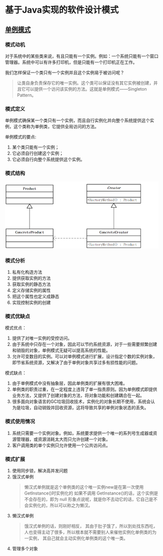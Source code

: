 # 基于Java实现的软件设计模式

## [单例模式](src/Singleton)

### 模式动机
对于系统中的某些类来说，有且只能有一个实例。例如：一个系统只能有一个窗口管理器。系统中可以有许多打印机，但是只能有一个打印机正在工作。

我们怎样保证一个类只有一个实例并且这个实例易于被访问呢？

> 让类自身负责保存它的唯一实例。这个类可以保证没有其它实例被创建，并且它可以提供一个访问该实例的方法。这就是单例模式——Singleton Pattern。

### 模式定义

单例模式确保某一个类只有一个实例，而且自行实例化并向整个系统提供这个实例，这个类称为单例类，它提供全局访问的方法。

单例模式的要点:
1. 某个类只能有一个实例； 
2. 它必须自行创建这个实例；
3. 它必须自行向整个系统提供这个实例。

### 模式结构

![img_3.png](img_3.png)

### 模式分析

1. 私有化构造方法
2. 提供获取实例的方法
3. 获取实例的静态方法
4. 定义存储实例的属性
5. 把这个属性也定义成静态
6. 实现控制实例的创建

### 模式优缺点

模式优点：
1. 提供了对唯一实例的受控访问。 
2. 由于系统中只存在一个对象，因此可以节约系统资源，对于一些需要频繁创建和销毁的对象，单例模式无疑可以提高系统的性能。
3. 允许可变数目的实例。可以对单例模式进行扩展，设计指定个数的实例对象，即节省系统资源，又解决了由于单例对象共享过多有损性能的问题。
   
模式缺点：
1. 由于单例模式中没有抽象层，因此单例类的扩展有很大困难。 
2. 单例类的职责过重，在一定程度上违背了单一指责原则。因为单例模式即提供业务方法，又提供了创建对象的方法，将对象功能和创建耦合在一起。
3. 很多面向对象语言的GC垃圾回收技术，实例化的对象长期不使用，系统会认为是垃圾，自动销毁并回收资源，这将导致共享的单例对象状态的丢失。


### 模式使用情况

1. 系统只需要一个实例对象。例如，系统要求提供一个唯一的系列号生成器或资源管理器，或资源消耗太大而只允许创建一个对象。 
2. 客户调用类的单个实例只允许使用一个公共访问点。

### 模式扩展

1. 使用同步锁，解决高并发问题
2. 饿汉式单例
   > 懒汉式单例就是这个单例类的这个唯一实例new是在第一次使用 GetInstance()时实例化的 
   > 如果不调用 GetInstance()的话，这个实例是不会存在的，即为 null 
   > 形象点说呢，就是你不去动它的话，它自己是不会实例化的，所以可以称之为懒汉。
3. 懒汉式单例
   > 饿汉式单例的话，则刚好相反， 
   > 其由于肚子饿了，所以到处找东西吃，人也变得主动了很多，所以根本就不需要别人来催他实例化单例类的为一实例， 
   > 其自己就会主动实例化单例类的这个唯一类。
4. 管理多个对象

